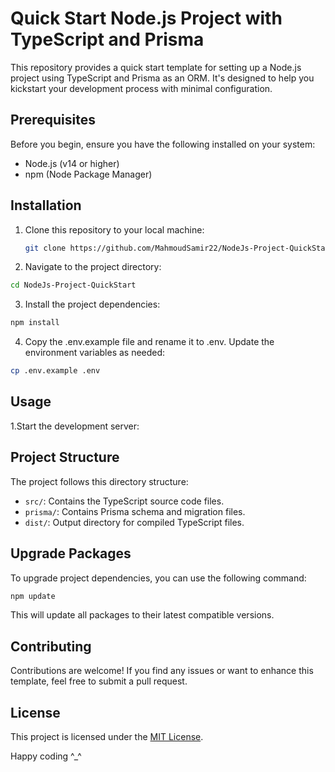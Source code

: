 # Quick Start Node.js Project with TypeScript and Prisma

This repository provides a quick start template for setting up a Node.js project using TypeScript and Prisma as an ORM. It's designed to help you kickstart your development process with minimal configuration.

## Prerequisites

Before you begin, ensure you have the following installed on your system:

- Node.js (v14 or higher)
- npm (Node Package Manager)

## Installation

1. Clone this repository to your local machine:

   ```bash
   git clone https://github.com/MahmoudSamir22/NodeJs-Project-QuickStart.git

2. Navigate to the project directory:

```bash
cd NodeJs-Project-QuickStart
```

3. Install the project dependencies:

```bash
npm install
```

4. Copy the .env.example file and rename it to .env. Update the environment variables as needed:

```bash
cp .env.example .env
```

## Usage

1.Start the development server:

## Project Structure

The project follows this directory structure:

- `src/`: Contains the TypeScript source code files.
- `prisma/`: Contains Prisma schema and migration files.
- `dist/`: Output directory for compiled TypeScript files.

## Upgrade Packages

To upgrade project dependencies, you can use the following command:

```bash
npm update
```

This will update all packages to their latest compatible versions.

## Contributing

Contributions are welcome! If you find any issues or want to enhance this template, feel free to submit a pull request.

## License

This project is licensed under the [MIT License](LICENSE).

Happy coding ^\_^
